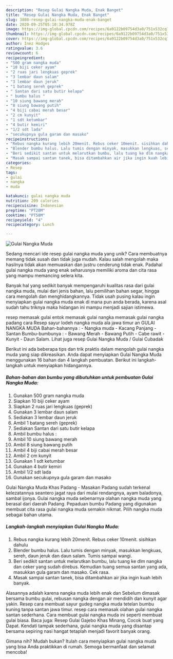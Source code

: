 ```yaml
---
description: "Resep Gulai Nangka Muda, Enak Banget"
title: "Resep Gulai Nangka Muda, Enak Banget"
slug: 3808-resep-gulai-nangka-muda-enak-banget
date: 2020-09-25T05:10:34.978Z
image: https://img-global.cpcdn.com/recipes/6a9122b09754d3a0/751x532cq70/gulai-nangka-muda-foto-resep-utama.jpg
thumbnail: https://img-global.cpcdn.com/recipes/6a9122b09754d3a0/751x532cq70/gulai-nangka-muda-foto-resep-utama.jpg
cover: https://img-global.cpcdn.com/recipes/6a9122b09754d3a0/751x532cq70/gulai-nangka-muda-foto-resep-utama.jpg
author: Inez Hodges
ratingvalue: 3.6
reviewcount: 6
recipeingredient:
- "500 gram nangka muda"
- "10 biji ceker ayam"
- "2 ruas jari lengkuas geprek"
- "3 lembar daun salam"
- "3 lembar daun jeruk"
- "1 batang sereh geprek"
- " Santan dari satu butir kelapa"
- " bumbu halus "
- "10 siung bawang merah"
- "8 siung bawang putih"
- "4 biji cabai merah besar"
- "2 cm kunyit"
- "1 sdt ketumbar"
- "4 butir kemiri"
- "1/2 sdt lada"
- "secukupnya gula garam dan masako"
recipeinstructions:
- "Rebus nangka kurang lebih 20menit. Rebus ceker 10menit. sisihkan dahulu"
- "Blender bumbu halus. Lalu tumis dengan minyak, masukkan lengkuas, sereh, daun jeruk dan daun salam. Tumis sampai wangi."
- "Beri sedikit santan untuk melarutkan bumbu, lalu tuang ke dlm nangka dan ceker yang sudah direbus. Kemudian tuang semua santan yang ada, masukkan gula garam dan masako. Cek rasa."
- "Masak sampai santan tanek, bisa ditambahkan air jika ingin kuah lebih banyak."
categories:
- Resep
tags:
- gulai
- nangka
- muda

katakunci: gulai nangka muda 
nutrition: 209 calories
recipecuisine: Indonesian
preptime: "PT20M"
cooktime: "PT58M"
recipeyield: "4"
recipecategory: Lunch

---
```



![Gulai Nangka Muda](https://img-global.cpcdn.com/recipes/6a9122b09754d3a0/751x532cq70/gulai-nangka-muda-foto-resep-utama.jpg)

Sedang mencari ide resep gulai nangka muda yang unik? Cara membuatnya memang tidak susah dan tidak juga mudah. Kalau salah mengolah maka hasilnya tidak akan memuaskan dan justru cenderung tidak enak. Padahal gulai nangka muda yang enak seharusnya memiliki aroma dan cita rasa yang mampu memancing selera kita.

Banyak hal yang sedikit banyak mempengaruhi kualitas rasa dari gulai nangka muda, mulai dari jenis bahan, lalu pemilihan bahan segar, hingga cara mengolah dan menghidangkannya. Tidak usah pusing kalau ingin menyiapkan gulai nangka muda enak di mana pun anda berada, karena asal sudah tahu triknya maka hidangan ini mampu menjadi sajian istimewa.

resep memasak gulai entok memasak gulai nangka memasak gulai nangka padang cara Resep sayur lodeh nangka muda ala jawa timur an GULAI NANGKA MUDA Bahan-bahannya : - Nangka muda - Kacang Panjang - Santan Bumbu-bumbunya : - Bawang Merah - Bawang Putih - Cabe rawit - Kunyit - Daun Salam. Lihat juga resep Gulai Nangka Muda / Gulai Cubadak


Berikut ini ada beberapa tips dan trik praktis dalam mengolah gulai nangka muda yang siap dikreasikan. Anda dapat menyiapkan Gulai Nangka Muda menggunakan 16 bahan dan 4 langkah pembuatan. Berikut ini langkah-langkah untuk menyiapkan hidangannya.

<!--inarticleads1-->

##### Bahan-bahan dan bumbu yang dibutuhkan untuk pembuatan Gulai Nangka Muda:

1. Gunakan 500 gram nangka muda
1. Siapkan 10 biji ceker ayam
1. Siapkan 2 ruas jari lengkuas (geprek)
1. Gunakan 3 lembar daun salam
1. Sediakan 3 lembar daun jeruk
1. Ambil 1 batang sereh (geprek)
1. Sediakan  Santan dari satu butir kelapa
1. Ambil  bumbu halus :
1. Ambil 10 siung bawang merah
1. Ambil 8 siung bawang putih
1. Ambil 4 biji cabai merah besar
1. Ambil 2 cm kunyit
1. Gunakan 1 sdt ketumbar
1. Gunakan 4 butir kemiri
1. Ambil 1/2 sdt lada
1. Gunakan secukupnya gula garam dan masako


Gulai Nangka Muda Khas Padang - Masakan Padang sudah terkenal kelezatannya seantero jagat raya dari mulai rendangnya, ayam baladonya, sambal ijonya. Gulai nangka muda sebenarnya olahan nangka muda yang berasal dari daerah Padang. Pepaduan bumbu Padang yang digunakan membuat cita rasa gulai nangka muda semakin nikmat. Pilih nangka muda sebagai bahan utama. 

<!--inarticleads2-->

##### Langkah-langkah menyiapkan Gulai Nangka Muda:

1. Rebus nangka kurang lebih 20menit. Rebus ceker 10menit. sisihkan dahulu
1. Blender bumbu halus. Lalu tumis dengan minyak, masukkan lengkuas, sereh, daun jeruk dan daun salam. Tumis sampai wangi.
1. Beri sedikit santan untuk melarutkan bumbu, lalu tuang ke dlm nangka dan ceker yang sudah direbus. Kemudian tuang semua santan yang ada, masukkan gula garam dan masako. Cek rasa.
1. Masak sampai santan tanek, bisa ditambahkan air jika ingin kuah lebih banyak.


Alasannya adalah karena nangka muda lebih enak dan Sebelum dimasak bersama bumbu gulai, rebusan nangka dengan air mendidih dan kunyit agar yakin. Resep cara membuat sayur gudeg nangka muda tetelan bumbu kuning tanpa santan jawa timur. resep cara memasak olahan gulai nangka santan sederhana. Cara membuat gulai nangka muda ini seperti membuat gulai biasa. Baca juga: Resep Gulai Gajebo Khas Minang, Cocok buat yang Dapat. Kendati tampak sederhana, gulai nangka muda yang disantap bersama sepiring nasi hangat tetaplah menjadi favorit banyak orang. 

Gimana nih? Mudah bukan? Itulah cara menyiapkan gulai nangka muda yang bisa Anda praktikkan di rumah. Semoga bermanfaat dan selamat mencoba!
